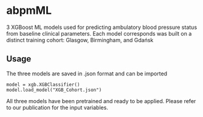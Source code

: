 # abpmML
3 XGBoost ML models used for predicting ambulatory blood pressure status from baseline clinical parameters. Each model corresponds was built on a distinct training cohort: Glasgow, Birmingham, and Gdańsk

## Usage

The three models are saved in .json format and can be imported

```
model = xgb.XGBClassifier()
model.load_model("XGB_Cohort.json")
```

All three models have been pretrained and ready to be applied. Please refer to our publication for the input variables.
